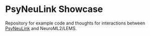 # PsyNeuLink Showcase

Repository for example code and thoughts for interactions between [PsyNeuLink](https://princetonuniversity.github.io/PsyNeuLink/) and NeuroML2/LEMS.

